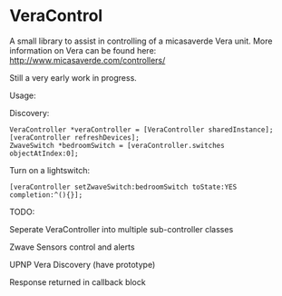 VeraControl
===========

A small library to assist in controlling of a micasaverde Vera unit. More information on Vera can be found here:
http://www.micasaverde.com/controllers/

Still a very early work in progress. 

Usage:

Discovery:
```
VeraController *veraController = [VeraController sharedInstance];
[veraController refreshDevices];
ZwaveSwitch *bedroomSwitch = [veraController.switches objectAtIndex:0];
```

Turn on a lightswitch:
```
[veraController setZwaveSwitch:bedroomSwitch toState:YES completion:^(){}];
```
TODO:

Seperate VeraController into multiple sub-controller classes

Zwave Sensors control and alerts

UPNP Vera Discovery (have prototype)

Response returned in callback block
